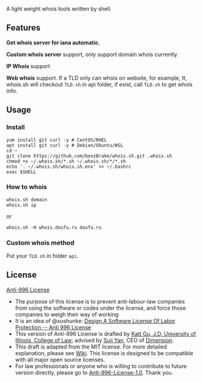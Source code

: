 A light weight whois tools written by shell.

## Features
**Get whois server for iana automatic.**

**Custom whois server** support, only support domain whois currently.

**IP Whois** support

**Web whois** support. If a TLD only can whois on website, for example, tt, whois.sh will checkout `TLD.sh` in api folder, if exist, call `TLD.sh` to get whois info.

## Usage
### Install
```
yum install git curl -y # CentOS/RHEL
apt install git curl -y # Debian/Ubuntu/WSL
cd ~
git clone https://github.com/benzBrake/whois.sh.git .whois.sh
chmod +x ~/.whois.sh/*.sh ~/.whois.sh/*/*.sh
echo '. ~/.whois.sh/whois.sh.env' >> ~/.bashrc
exec $SHELL
```
### How to whois
```
whois.sh domain
whois.sh ip
```
or
```
whois.sh -H whois.doufu.ru doufu.ru
```
### Custom whois method
Put your `TLD.sh` in folder `api`.

## License
[Anti-996 License](LICENSE)

 - The purpose of this license is to prevent anti-labour-law companies from using the software or codes under the license, and force those companies to weigh their way of working
 - It is an idea of @xushunke: [Design A Software License Of Labor Protection -- Anti 996 License](https://github.com/996icu/996.ICU/pull/15642)
 - This version of Anti-996 License is drafted by [Katt Gu, J.D, University of Illinois, College of Law](https://scholar.google.com.sg/citations?user=PTcpQwcAAAAJ&hl=en&oi=ao); advised by [Suji Yan](https://www.linkedin.com/in/tedkoyan/), CEO of [Dimension](https://www.dimension.im).  
 - This draft is adapted from the MIT license. For more detailed explanation, please see [Wiki](https://github.com/kattgu7/996-License-Draft/wiki). This license is designed to be compatible with all major open source licenses.  
 - For law professionals or anyone who is willing to contribute to future version directly, please go to [Anti-996-License-1.0](https://github.com/kattgu7/996-License-Draft). Thank you.
